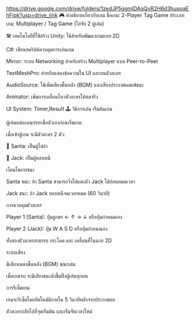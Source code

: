 https://drive.google.com/drive/folders/1zedJP5ggmIDAqQvR2H6d3hupoaEhFjpk?usp=drive_link
🎮 คำอธิบายเกี่ยวกับเกม
ชื่อเกม: 2-Player Tag Game
ประเภทเกม: Multiplayer / Tag Game (ไล่จับ 2 ผู้เล่น)

🛠️ เทคโนโลยีที่ใช้สร้าง
Unity: ใช้สำหรับพัฒนาเกมแบบ 2D

C#: เขียนสคริปต์ควบคุมการเล่นเกม

Mirror: ระบบ Networking สำหรับสร้าง Multiplayer แบบ Peer-to-Peer

TextMeshPro: สำหรับแสดงข้อความใน UI และบนตัวละคร

AudioSource: ใช้เพิ่มเสียงพื้นหลัง (BGM) และเสียงประกาศผลแพ้ชนะ

Animator: เพิ่มการเคลื่อนไหวตัวละครให้สมจริง

UI System:  Timer,Result
🕹️ วิธีการเล่น
เริ่มต้นเกม

ผู้เล่นแต่ละคนกรอกชื่อตัวเองก่อนเริ่มเกม

เมื่อเข้าสู่เกม จะมีตัวละคร 2 ตัว:

🎅 Santa: เป็นผู้ไล่ล่า

🎃 Jack: เป็นผู้หลบหนี

เงื่อนไขการชนะ

Santa ชนะ: ถ้า Santa สามารถวิ่งไปแตะตัว Jack ได้ก่อนหมดเวลา

Jack ชนะ: ถ้า Jack หลบหนีจนเวลาหมด (60 วินาที)

การควบคุมตัวละคร

Player 1 (Santa): ปุ่มลูกศร ← ↑ → ↓ หรือปุ่มกำหนดเอง

Player 2 (Jack): ปุ่ม W A S D หรือปุ่มกำหนดเอง

ทั้งสองตัวละครสามารถ กระโดด และ เคลื่อนที่ในฉาก 2D

ระบบเสียง

มีเสียงเพลงพื้นหลัง (BGM) ขณะเล่น

เมื่อเกมจบ จะมีเสียงชนะดังขึ้นฝั่งผู้เล่นทุกคน

การรีเซ็ตเกม

เกมจะรีเซ็ตโดยอัตโนมัติภายใน 5 วินาทีหลังจากประกาศผล

ตัวละครกลับไปที่จุดเริ่มต้น และเริ่มจับเวลาใหม่
